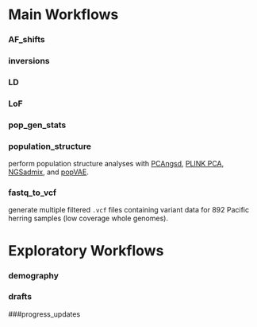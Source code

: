 # Main Workflows
### AF_shifts
### inversions
### LD
### LoF
### pop_gen_stats
### population_structure
perform population structure analyses with [PCAngsd](http://www.popgen.dk/software/index.php/PCAngsd),
[PLINK PCA](https://www.cog-genomics.org/plink/1.9/strat), [NGSadmix](http://www.popgen.dk/software/index.php/NgsAdmix), and [popVAE](https://github.com/kr-colab/popvae).
### fastq_to_vcf
generate multiple filtered `.vcf` files containing variant data for 892 Pacific herring samples (low coverage whole genomes).


# Exploratory Workflows
### demography
### drafts
###progress_updates
